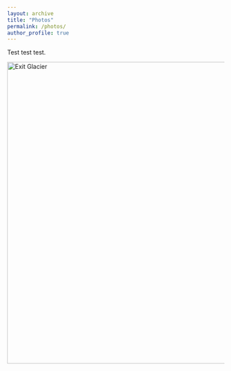 ```yaml
---
layout: archive
title: "Photos"
permalink: /photos/
author_profile: true
---
```


Test test test.

<!-- ![Exit Glacier](/images/ExitGlacier.jpg) -->
<!-- <a href='/images/ExitGlacier.jpg' target='_blank'><image src='/images/small-nationalparks.png' /></a> -->

<img src='/images/ExitGlacier.jpg' alt="Exit Glacier" width="700"/>

<!-- <img src="assets/images/your-photo.jpg" alt="我的摄影作品" width="600" /> -->